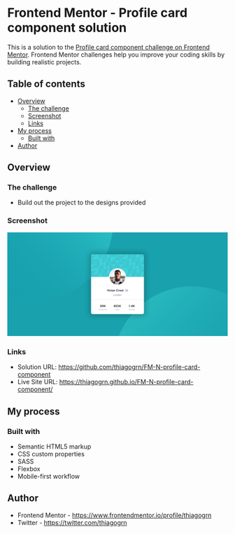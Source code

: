# Frontend Mentor - Profile card component solution

This is a solution to the [Profile card component challenge on Frontend Mentor](https://www.frontendmentor.io/challenges/profile-card-component-cfArpWshJ). Frontend Mentor challenges help you improve your coding skills by building realistic projects. 

## Table of contents

- [Overview](#overview)
  - [The challenge](#the-challenge)
  - [Screenshot](#screenshot)
  - [Links](#links)
- [My process](#my-process)
  - [Built with](#built-with)
- [Author](#author)

## Overview

### The challenge

- Build out the project to the designs provided

### Screenshot

![](./design/screenshot.jpg)

### Links

- Solution URL: https://github.com/thiagogrn/FM-N-profile-card-component
- Live Site URL: https://thiagogrn.github.io/FM-N-profile-card-component/

## My process

### Built with

- Semantic HTML5 markup
- CSS custom properties
- SASS
- Flexbox
- Mobile-first workflow

## Author

- Frontend Mentor - https://www.frontendmentor.io/profile/thiagogrn
- Twitter - https://twitter.com/thiagogrn
